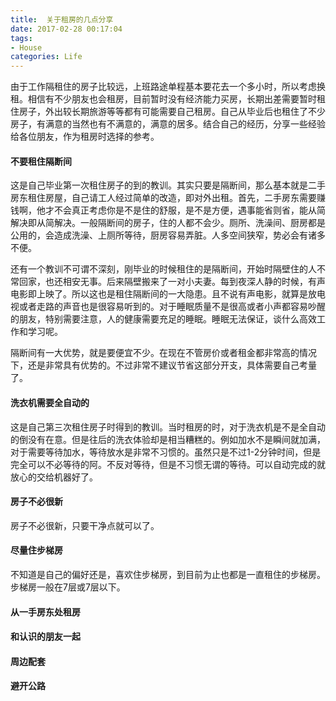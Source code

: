 ```yaml
---
title:  关于租房的几点分享
date: 2017-02-28 00:17:04
tags:
- House
categories: Life
---
```


由于工作隔租住的房子比较远，上班路途单程基本要花去一个多小时，所以考虑换租。相信有不少朋友也会租房，目前暂时没有经济能力买房，长期出差需要暂时租住房子，外出较长期旅游等等都有可能需要自己租房。自己从毕业后也租住了不少房子，有满意的当然也有不满意的，满意的居多。结合自己的经历，分享一些经验给各位朋友，作为租房时选择的参考。

<!-- more -->

#### 不要租住隔断间

这是自己毕业第一次租住房子的到的教训。其实只要是隔断间，那么基本就是二手房东租住房屋，自己请工人经过简单的改造，即对外出租。首先，二手房东需要赚钱啊，他才不会真正考虑你是不是住的舒服，是不是方便，遇事能省则省，能从简解决即从简解决。一般隔断间的房子，住的人都不会少。厕所、洗澡间、厨房都是公用的，会造成洗澡、上厕所等待，厨房容易弄脏。人多空间狭窄，势必会有诸多不便。

还有一个教训不可谓不深刻，刚毕业的时候租住的是隔断间，开始时隔壁住的人不常回家，也还相安无事。后来隔壁搬来了一对小夫妻。每到夜深人静的时候，有声电影即上映了。所以这也是租住隔断间的一大隐患。且不说有声电影，就算是放电视或者走路的声音也是很容易听到的。对于睡眠质量不是很高或者小声都容易吵醒的朋友，特别需要注意，人的健康需要充足的睡眠。睡眠无法保证，谈什么高效工作和学习呢。

隔断间有一大优势，就是要便宜不少。在现在不管房价或者租金都非常高的情况下，还是非常具有优势的。不过非常不建议节省这部分开支，具体需要自己考量了。

#### 洗衣机需要全自动的

这是自己第三次租住房子时得到的教训。当时租房的时，对于洗衣机是不是全自动的倒没有在意。但是往后的洗衣体验却是相当糟糕的。例如加水不是瞬间就加满，对于需要等待加水，等待放水是非常不习惯的。虽然只是不过1-2分钟时间，但是完全可以不必等待的阿。不反对等待，但是不习惯无谓的等待。可以自动完成的就放心的交给机器好了。

#### 房子不必很新

房子不必很新，只要干净点就可以了。

#### 尽量住步梯房

不知道是自己的偏好还是，喜欢住步梯房，到目前为止也都是一直租住的步梯房。步梯房一般在7层或7层以下。

#### 从一手房东处租房

#### 和认识的朋友一起

#### 周边配套

#### 避开公路







